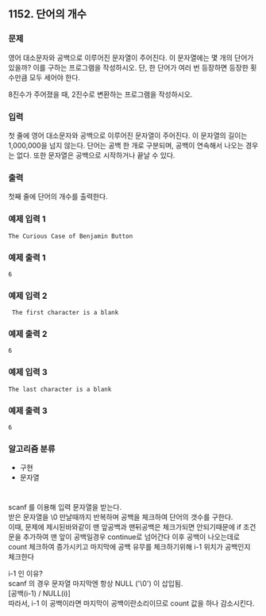## 1152. 단어의 개수

### 문제
영어 대소문자와 공백으로 이루어진 문자열이 주어진다. 이 문자열에는 몇 개의 단어가 있을까? 이를 구하는 프로그램을 작성하시오. 단, 한 단어가 여러 번 등장하면 등장한 횟수만큼 모두 세어야 한다.

8진수가 주어졌을 때, 2진수로 변환하는 프로그램을 작성하시오.

### 입력
첫 줄에 영어 대소문자와 공백으로 이루어진 문자열이 주어진다. 이 문자열의 길이는 1,000,000을 넘지 않는다. 단어는 공백 한 개로 구분되며, 공백이 연속해서 나오는 경우는 없다. 또한 문자열은 공백으로 시작하거나 끝날 수 있다.

### 출력
첫째 줄에 단어의 개수를 출력한다.


### 예제 입력 1
```
The Curious Case of Benjamin Button
```

### 예제 출력 1
``` 
6
```

### 예제 입력 2
```
 The first character is a blank
```

### 예제 출력 2
```
6
```

### 예제 입력 3
```
The last character is a blank 
```

### 예제 출력 3
```
6
```

### 알고리즘 분류
* 구현
* 문자열
  
#

scanf 를 이용해 입력 문자열을 받는다.  
받은 문자열을 \0 만날때까지 반복하며 공백을 체크하여 단어의 갯수를 구한다.  
이때, 문제에 제시된바와같이 맨 앞공백과 맨뒤공백은 체크가되면 안되기때문에
if 조건문을 추가하여 맨 앞이 공백일경우 continue로 넘어간다
이후 공백이 나오는데로 count 체크하여 증가시키고 마지막에 공백 유무를 체크하기위해
i-1 위치가 공백인지 체크한다

i-1 인 이유?  
scanf 의 경우 문자열 마지막엔 항상 NULL ('\0') 이 삽입됨.  
[공백(i-1) / NULL(i)]  
따라서, i-1 이 공백이라면 마지막이 공백이란소리이므로 count 값을 하나 감소시킨다.